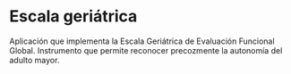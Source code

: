 
Escala geriátrica
=================

Aplicación que implementa la Escala Geriátrica de Evaluación Funcional Global. Instrumento que permite reconocer precozmente la autonomía del adulto mayor.
